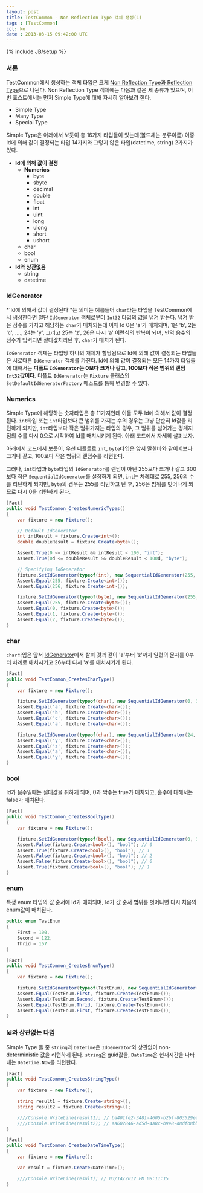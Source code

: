 ```yaml
---
layout: post
title: TestCommon - Non Reflection Type 객체 생성(1)
tags : [TestCommon]
ccl: ko
date : 2013-03-15 09:42:00 UTC
---
```

{% include JB/setup %}

### 서론
TestCommon에서 생성하는 객체 타입은 크게 [Non Reflection Type과 Reflection Type]으로 나뉜다.
Non Reflection Type 객체에는 다음과 같은 세 종류가 있으며,
이번 포스트에서는 먼저 Simple Type에 대해 자세히 알아보려 한다.

-   Simple Type
-   Many Type
-   Special Type

Simple Type은 아래에서 보듯이 총 16가지 타입들이 있는데(볼드체는 분류이름) 이중 Id에 의해 값이 결정되는 타입 14가지와 그렇지 않은 타입(datetime, string) 2가지가 있다.

-   **Id에 의해 값이 결정**
    -   **Numerics**
        -   byte
        -   sbyte
        -   decimal
        -   double
        -   float
        -   int
        -   uint
        -   long
        -   ulong
        -   short
        -   ushort
    -   char
    -   bool
    -   enum
-   **Id와 상관없음**
    -   string  
    -   datetime

<!-- break -->

<a id="IdGenerator"></a>
### IdGenerator
*'Id에 의해서 값이 결정된다'*는 의미는 예를들어 `char`라는 타입을 TestCommon에서 생성한다면
일단 `IdGenerator` 객체로부터 `Int32` 타입의 값을 넘겨 받는다. 넘겨 받은 정수를 가지고 해당하는 `char`가 매치되는데
이때 Id 0은 'a'가 매치되며, 1은 'b', 2는 'c', ...., 24는 'y', 그리고 25는 'z', 26은 다시 'a' 이런식의 반복이 되며,
만약 음수의 정수가 입력되면 절대값처리된 후, `char`가 매치가 된다.

`IdGenerator` 객체는 타입당 하나의 개체가 할당됨으로 Id에 의해 값이 결정되는 타입들은 서로다른 `IdGenerator` 객체를 가진다.
Id에 의해 값이 결정되는 모든 14가지 타입들에 대해서는 **디폴트 `IdGenerator`는 0보다 크거나 같고, 100보다 작은 범위의 랜덤 `Int32`값이다**.
디폴트 `IdGenerator`는 `Fixture` 클래스의 `SetDefaultIdGeneratorFactory` 메소드를 통해 변경할 수 있다.

### Numerics
Simple Type에 해당하는 숫자타입은 총 11가지인데 이들 모두 Id에 의해서 값이 결정된다.
`int`타입 또는 `int`타입보다 큰 범위를 가지는 수의 경우는 그냥 단순히 Id값을 리턴하게 되지만,
`int`타입보다 작은 범위가지는 타입의 경우, 그 범위를 넘어가는 경계지점의 수를 다시 0으로 시작하여 Id를 매치시키게 된다.
아래 코드에서 자세히 살펴보자.

아래에서 코드에서 보듯이, 
우선 디폴트로 `int`, `byte`타입은 앞서 말한바와 같이 0보다 크거나 같고,
100보다 작은 범위의 랜덤수를 리턴한다.

그러나, `int`타입과 `byte`타입의 `IdGenerator`를 랜덤이 아닌
255보다 크거나 같고 300보다 작은 `SequentialIdGenerator`를 설정하게 되면,
`int`는 차례대로 255, 256의 수를 리턴하게 되지만,
`byte`의 경우는 255를 리턴하고 난 후, 256은 범위를 벗어나게 되므로 다시 0을 리턴하게 된다.

```c#
[Fact]
public void TestCommon_CreatesNumericTypes()
{
    var fixture = new Fixture();

    // Default IdGenerator
    int intResult = fixture.Create<int>();
    double doubleResult = fixture.Create<byte>();

    Assert.True(0 <= intResult && intResult < 100, "int");
    Assert.True(0d <= doubleResult && doubleResult < 100d, "byte");

    // Specifying IdGenerator
    fixture.SetIdGenerator(typeof(int), new SequentialIdGenerator(255, 300));
    Assert.Equal(255, fixture.Create<int>());
    Assert.Equal(256, fixture.Create<int>());

    fixture.SetIdGenerator(typeof(byte), new SequentialIdGenerator(255, 300));
    Assert.Equal(255, fixture.Create<byte>());
    Assert.Equal(0, fixture.Create<byte>());
    Assert.Equal(1, fixture.Create<byte>());
    Assert.Equal(2, fixture.Create<byte>());
}
```

### char
`char`타입은 앞서 [IdGenerator](#IdGenerator)에서 살펴 것과 같이 'a'부터 'z'까지 일련의 문자를 0부터 차례로 매치시키고
26부터 다시 'a'를 매치시키게 된다.

```c#
[Fact]
public void TestCommon_CreatesCharType()
{
    var fixture = new Fixture();

    fixture.SetIdGenerator(typeof(char), new SequentialIdGenerator(0, 3));
    Assert.Equal('a', fixture.Create<char>());
    Assert.Equal('b', fixture.Create<char>());
    Assert.Equal('c', fixture.Create<char>());
    Assert.Equal('a', fixture.Create<char>());

    fixture.SetIdGenerator(typeof(char), new SequentialIdGenerator(24, 27));
    Assert.Equal('y', fixture.Create<char>());
    Assert.Equal('z', fixture.Create<char>());
    Assert.Equal('a', fixture.Create<char>());
    Assert.Equal('y', fixture.Create<char>());
}
```
### bool
Id가 음수일때는 절대값을 취하게 되며, 0과 짝수는 true가 매치되고, 홀수에 대해서는 false가 매치된다.

```c#
[Fact]
public void TestCommon_CreatesBoolType()
{
    var fixture = new Fixture();

    fixture.SetIdGenerator(typeof(bool), new SequentialIdGenerator(0, 3));
    Assert.False(fixture.Create<bool>(), "bool"); // 0
    Assert.True(fixture.Create<bool>(), "bool"); // 1
    Assert.False(fixture.Create<bool>(), "bool"); // 2
    Assert.False(fixture.Create<bool>(), "bool"); // 0
    Assert.True(fixture.Create<bool>(), "bool"); // 1
}
```
### enum
특정 enum 타입의 값 순서에 Id가 매치되며, Id가 값 순서 범위를 벗어나면 다시 처음의 enum값이 매치된다.

```c#
public enum TestEnum
{
    First = 100,
    Second = 122,
    Thrid = 167
}

[Fact]
public void TestCommon_CreatesEnumType()
{
    var fixture = new Fixture();

    fixture.SetIdGenerator(typeof(TestEnum), new SequentialIdGenerator(0, 3));
    Assert.Equal(TestEnum.First, fixture.Create<TestEnum>());
    Assert.Equal(TestEnum.Second, fixture.Create<TestEnum>());
    Assert.Equal(TestEnum.Thrid, fixture.Create<TestEnum>());
    Assert.Equal(TestEnum.First, fixture.Create<TestEnum>());
}
```
### Id와 상관없는 타입
Simple Type 들 중 `string`과 `DateTime`은 `IdGenerator`와 상관없이 non-deterministic 값을 리턴하게 된다.
`string`은 guid값을, `DateTime`은 현재시간을 나타내는 `DateTime.Now`를 리턴한다.

```c#
[Fact]
public void TestCommon_CreatesStringType()
{
    var fixture = new Fixture();

    string result1 = fixture.Create<string>();
    string result2 = fixture.Create<string>();

    ////Console.WriteLine(result1); // ba401fe2-3481-4605-b2bf-803529ea8bba
    ////Console.WriteLine(result2); // aa602846-ad5d-4a8c-b9e8-d8dfd8bba265
}

[Fact]
public void TestCommon_CreatesDateTimeType()
{
    var fixture = new Fixture();

    var result = fixture.Create<DateTime>();

    ////Console.WriteLine(result); // 03/14/2012 PM 08:11:15
}
```

[Non Reflection Type과 Reflection Type]: /TestCommon's-Non-Reflection-Type-and-Reflection-Type